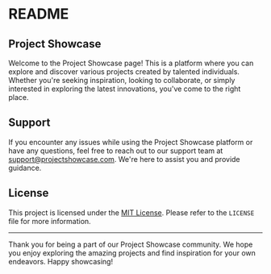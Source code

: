 # README

## Project Showcase

Welcome to the Project Showcase page! This is a platform where you can explore and discover various projects created by talented individuals. Whether you're seeking inspiration, looking to collaborate, or simply interested in exploring the latest innovations, you've come to the right place.


## Support

If you encounter any issues while using the Project Showcase platform or have any questions, feel free to reach out to our support team at [support@projectshowcase.com](mailto:support@projectshowcase.com). We're here to assist you and provide guidance.

## License

This project is licensed under the [MIT License](https://opensource.org/licenses/MIT). Please refer to the `LICENSE` file for more information.

---

Thank you for being a part of our Project Showcase community. We hope you enjoy exploring the amazing projects and find inspiration for your own endeavors. Happy showcasing!